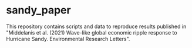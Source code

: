 # sandy_paper

This repository contains scripts and data to reproduce results published in "Middelanis et al. (2021) Wave-like global economic ripple response to Hurricane Sandy. Environmental Research Letters".

